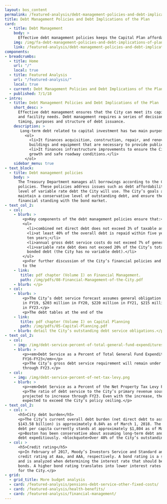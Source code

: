 ```yaml
---
layout: bos_content
permalink: /featured-analysis/debt-management-policies-and-debt-implications-of-plan/
title: Debt Management Policies and Debt Implications of the Plan
card:
  - title: Debt Management
    body: >
      Effective debt management policies keeps the Capital Plan affordable. Learn why.
    img: /img/fa-debt-management-policies-and-debt-implications-of-plan.jpg
    link: /featured-analysis/debt-management-policies-and-debt-implications-of-plan
components:
- breadcrumbs:
  - title: Home
    url: "/"
    local: true
  - title: Featured Analysis
    url: "/featured-analysis/"
    local: true
  - current: Debt Management Policies and Debt Implications of the Plan
  - published: 7/1/18
- intro:
  - title: Debt Management Policies and Debt Implications of the Plan
    short_desc: >
      Effective debt management ensures that the City can meet its capital infrastructure 
      and facility needs. Debt management requires a series of decisions about the amount, 
      timing, purposes and structure of debt issuance. 
    description: >
       Long-term debt related to capital investment has two main purposes:
         <ol>
           <li>It finances acquisition, construction, repair, and renovation of City-owned 
           buildings and equipment that are necessary to provide public services; and</li>
           <li>It finances infrastructure improvements to ensure the City’s continued 
           growth and safe roadway conditions.</li>
         </ol>
    sidebar_menu: true
- text_block:
  - title: Debt management policies
    body: >
      The Treasury Department manages all borrowings according to the City’s debt management 
      policies. These policies address issues such as debt affordability and limitations on the 
      level of variable rate debt the City will use. The City’s goals are to rapidly repay debt, 
      maintain a conservative level of outstanding debt, and ensure the City’s continued positive 
      financial standing with the bond market.
- text_col_2:
  - col:
    - blurb: >
        <p>Key components of the debt management policies ensure that:</p>
        <ul>
          <li>combined net direct debt does not exceed 3% of taxable assessed value;</li>
          <li>at least 40% of the overall debt is repaid within five years and 70% within 
          ten years;</li>
          <li>annual gross debt service costs do not exceed 7% of general fund expenditures; and</li>
          <li>variable rate debt does not exceed 20% of the City’s total currently outstanding 
          bonded debt (the City has no variable debt).</li>
        </ul>
        <p>For further discussion of the City’s financial policies and management controls, refer 
        to the 
    - link: 
       title: pdf chapter (Volume I) on Financial Management.
       path: /img/pdfs/08-Financial-Management-of-the-City.pdf
    - blurb: </p>
  - col:
    - blurb: >     
        <p>The City’s debt service forecast assumes general obligation borrowing of $177 million 
        in FY19, $203 million in FY20, $220 million in FY21, $215 million in FY22, and $200 million 
        in FY23.</p>
        <p>The debt tables at the end of the 
    - link:
       title: pdf chapter (Volume I) on Capital Planning
       path: /img/pdfs/05-Capital-Planning.pdf
    - blurb: detail the City’s outstanding debt service obligations.</p>
- text_col_2:
  - col:
    - img: /img/debt-service-percent-of-total-general-fund-expenditures.png
    - blurb: >
        <p><em>Debt Service as a Percent of Total General Fund Expenditures 
        FY16-FY23</em></p>
        <p>The City’s gross debt service requirement will remain under 7% of total General Fund expenditures 
        through FY23.</p>
  - col:
    - img: /img/debt-service-percent-of-net-tax-levy.png
    - blurb: >
        <p><em>Debt Service as a Percent of the Net Property Tax Levy FY16-FY23</em></p>
        <p>The ratio of debt service to the City’s primary revenue source, the property tax levy, is 
        projected to increase through FY23. Even with the increase, the ratio is not 
        expected to exceed the City’s policy ceiling.</p>
- text_col_2:
  - col: >
      <h5>City debt burden</h5>
      <p>The City’s current overall debt burden (net direct debt to assessed property value of 
      $143.58 billion) is approximately 0.84% as of March 1, 2018. The City’s net direct 
      debt per capita currently stands at approximately $1,804 as of March 1, 2018.</p>
      <p>Boston has been conservative about assuming long-term debt and aggressive about retiring 
      debt expeditiously. <blockquote>Over 40% of the City’s outstanding debt will be retired within the next five years.</blockquote></p>
  - col: >   
      <h5>Credit rating</h5>
      <p>In February of 2017, Moody’s Investors Service and Standard and Poor’s reaffirmed Boston’s 
      credit rating at Aaa, and AAA, respectively. A bond rating is a statement of credit quality 
      and is analyzed when determining the interest rate that should be paid for a municipality’s 
      bonds. A higher bond rating translates into lower interest rates and real dollar savings 
      for the City.</p>
- grid: 
  - grid_title: More budget analysis
  - card: /featured-analysis/pensions-debt-service-other-fixed-costs/
  - card: /featured-analysis/health-benefits/
  - card: /featured-analysis/financial-management/
---
```

